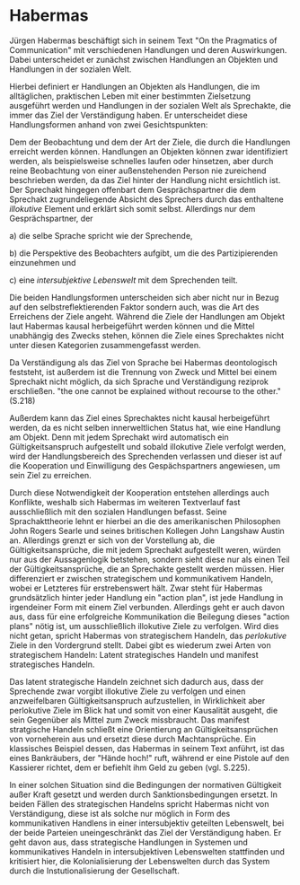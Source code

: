 # Habermas

Jürgen Habermas beschäftigt sich in seinem Text "On the Pragmatics of Communication" mit verschiedenen Handlungen und deren Auswirkungen.
Dabei unterscheidet er zunächst zwischen Handlungen an Objekten und Handlungen in der sozialen Welt.

Hierbei definiert er Handlungen an Objekten als Handlungen, die im alltäglichen, praktischen Leben mit einer bestimmten Zielsetzung ausgeführt werden und Handlungen in der sozialen Welt als Sprechakte, die immer das Ziel der Verständigung haben.
Er unterscheidet diese Handlungsformen anhand von zwei Gesichtspunkten:

Dem der Beobachtung und dem der Art der Ziele, die durch die Handlungen erreicht werden können.
Handlungen an Objekten können zwar identifiziert werden, als beispielsweise schnelles laufen oder hinsetzen, aber durch reine Beobachtung von einer außenstehenden Person nie zureichend beschrieben werden, da das Ziel hinter der Handlung nicht ersichtlich ist.
Der Sprechakt hingegen offenbart dem Gesprächspartner die dem Sprechakt zugrundeliegende Absicht des Sprechers durch das enthaltene *illokutive* Element und erklärt sich somit selbst.
Allerdings nur dem Gesprächspartner, der

a) die selbe Sprache spricht wie der Sprechende,

b) die Perspektive des Beobachters aufgibt, um die des Partizipierenden einzunehmen und

c) eine *intersubjektive Lebenswelt* mit dem Sprechenden teilt.

Die beiden Handlungsformen unterscheiden sich aber nicht nur in Bezug auf den selbstreflektierenden Faktor sondern auch, was die Art des Erreichens der Ziele angeht.
Während die Ziele der Handlungen am Objekt laut Habermas kausal herbeigeführt werden können und die Mittel unabhängig des Zwecks stehen, können die Ziele eines Sprechaktes nicht unter diesen Kategorien zusammengefasst werden.

Da Verständigung als das Ziel von Sprache bei Habermas deontologisch feststeht, ist außerdem ist die Trennung von Zweck und Mittel bei einem Sprechakt nicht möglich, da sich Sprache und Verständigung reziprok erschließen.
"the one cannot be explained without recourse to the other."
(S.218)

Außerdem kann das Ziel eines Sprechaktes nicht kausal herbeigeführt werden, da es nicht selben innerweltlichen Status hat, wie eine Handlung am Objekt.
Denn mit jedem Sprechakt wird automatisch ein Gültigkeitsanspruch aufgestellt und sobald illokutive Ziele verfolgt werden, wird der Handlungsbereich des Sprechenden verlassen und dieser ist auf die Kooperation und Einwilligung des Gespächspartners angewiesen, um sein Ziel zu erreichen.


Durch diese Notwendigkeit der Kooperation entstehen allerdings auch Konflikte, weshalb sich Habermas im weiteren Textverlauf fast ausschließlich mit den sozialen Handlungen befasst.
Seine Sprachakttheorie lehnt er hierbei an die des amerikanischen Philosophen John Rogers Searle und seines britischen Kollegen John Langshaw Austin an.
Allerdings grenzt er sich von der Vorstellung ab, die Gültigkeitsansprüche, die mit jedem Sprechakt aufgestellt weren, würden nur aus der Aussagenlogik betstehen, sondern sieht diese nur als einen Teil der Gültigkeitsansprüche, die an Sprechakte gestellt werden müssen.
Hier differenziert er zwischen strategischem und kommunikativem Handeln, wobei er Letzteres für erstrebenswert hält.
Zwar steht für Habermas grundsätzlich hinter jeder Handlung ein "action plan", ist jede Handlung in irgendeiner Form mit einem Ziel verbunden.
Allerdings geht er auch davon aus, dass für eine erfolgreiche Kommunikation die Beilegung dieses "action plans" nötig ist, um ausschließlich illokutive Ziele zu verfolgen.
Wird dies nicht getan, spricht Habermas von strategischem Handeln, das *perlokutive* Ziele in den Vordergrund stellt.
Dabei gibt es wiederum zwei Arten von strategischem Handeln:
Latent strategisches Handeln und manifest strategisches Handeln.

Das latent strategische Handeln zeichnet sich dadurch aus, dass der Sprechende zwar vorgibt illokutive Ziele zu verfolgen und einen  anzweifelbaren Gültigkeitsanspruch aufzustellen, in Wirklichkeit aber perlokutive Ziele im Blick hat und somit von einer Kausalität ausgeht, die sein Gegenüber als Mittel zum Zweck missbraucht.
Das manifest stratgische Handeln schließt eine Orientierung an Gültigkeitsansprüchen von vorneherein aus und ersetzt diese durch Machtansprüche. Ein klassisches Beispiel dessen, das Habermas in seinem Text anführt, ist das eines Bankräubers, der "Hände hoch!" ruft, während er eine Pistole auf den Kassierer richtet, dem er befiehlt ihm Geld zu geben (vgl. S.225).

In einer solchen Situation sind die Bedingungen der normativen Gültigkeit außer Kraft gesetzt und werden durch Sanktionsbedingungen ersetzt.
In beiden Fällen des strategischen Handelns spricht Habermas nicht von Verständigung, diese ist als solche nur möglich in Form des kommunikativen Handlens in einer intersubjektiv geteilten Lebenswelt, bei der beide Parteien uneingeschränkt das Ziel der Verständigung haben.
Er geht davon aus, dass strategische Handlungen in Systemen und kommunikatives Handeln in intersubjektiven Lebenswelten stattfinden und kritisiert hier, die Kolonialisierung der Lebenswelten durch das System durch die Instutionalisierung der Gesellschaft.
